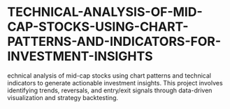 # TECHNICAL-ANALYSIS-OF-MID-CAP-STOCKS-USING-CHART-PATTERNS-AND-INDICATORS-FOR-INVESTMENT-INSIGHTS
echnical analysis of mid-cap stocks using chart patterns and technical indicators to generate actionable investment insights. This project involves identifying trends, reversals, and entry/exit signals through data-driven visualization and strategy backtesting.
